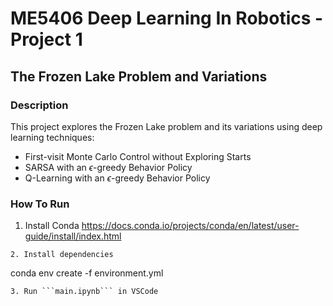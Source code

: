 # ME5406 Deep Learning In Robotics - Project 1

## The Frozen Lake Problem and Variations

### Description

This project explores the Frozen Lake problem and its variations using deep learning techniques: 
- First-visit Monte Carlo Control without Exploring Starts
- SARSA with an $\epsilon$-greedy Behavior Policy
- Q-Learning with an $\epsilon$-greedy Behavior Policy

### How To Run
1. Install Conda https://docs.conda.io/projects/conda/en/latest/user-guide/install/index.html
```
2. Install dependencies
```
conda env create -f environment.yml
```
3. Run ```main.ipynb``` in VSCode